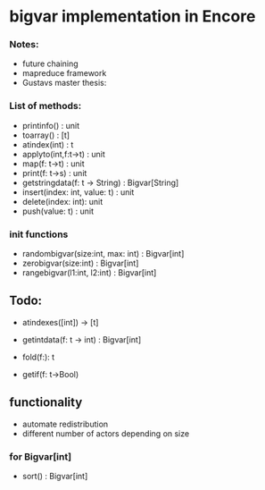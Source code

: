 # bigvar implementation in Encore

### Notes:
   * future chaining
   * mapreduce framework
   * Gustavs master thesis:

### List of methods:
* printinfo() : unit
* toarray() : [t]
* atindex(int) : t
* applyto(int,f:t->t) : unit
* map(f: t->t) : unit
* print(f: t->s) : unit
* getstringdata(f: t -> String) : Bigvar[String]
* insert(index: int, value: t) : unit
* delete(index: int): unit
* push(value: t) : unit

### init functions
* randombigvar(size:int, max: int) : Bigvar[int]
* zerobigvar(size:int) : Bigvar[int]
* rangebigvar(l1:int, l2:int) : Bigvar[int]

## Todo:
* atindexes([int]) -> [t]
* getintdata(f: t -> int) : Bigvar[int]

* fold(f:): t
* getif(f: t->Bool)

## functionality
* automate redistribution
* different number of actors depending on size

### for Bigvar[int]
* sort() : Bigvar[int]
